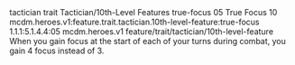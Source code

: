 <ability>
  <metadata>
    <class>tactician</class>
    <feature_type>trait</feature_type>
    <file_dpath>Tactician/10th-Level Features</file_dpath>
    <item_id>true-focus</item_id>
    <item_index>05</item_index>
    <item_name>True Focus</item_name>
    <level>10</level>
    <scc>mcdm.heroes.v1:feature.trait.tactician.10th-level-feature:true-focus</scc>
    <scdc>1.1.1:5.1.4.4:05</scdc>
    <source>mcdm.heroes.v1</source>
    <type>feature/trait/tactician/10th-level-feature</type>
  </metadata>
  <effects>
    <effect type="mundane">When you gain focus at the start of each of your turns during combat, you gain 4 focus instead of 3.</effect>
  </effects>
</ability>

